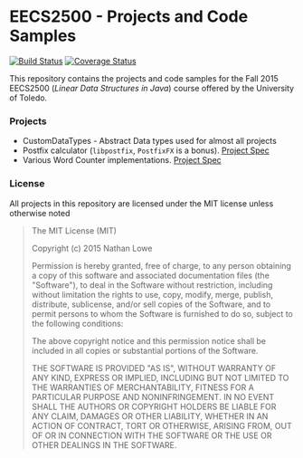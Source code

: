 # EECS2500 - Projects and Code Samples
[![Build Status](https://travis-ci.org/techwiz24/EECS2500.svg)](https://travis-ci.org/techwiz24/EECS2500)
[![Coverage Status](https://coveralls.io/repos/techwiz24/EECS2500/badge.svg?branch=master&service=github)](https://coveralls.io/github/techwiz24/EECS2500?branch=master)

This repository contains the projects and code samples for the Fall 2015 EECS2500 (*Linear Data Structures in Java*)
course offered by the University of Toledo.

### Projects
* CustomDataTypes - Abstract Data types used for almost all projects
* Postfix calculator (`libpostfix`, `PostfixFX` is a bonus). [Project Spec](Assignments/Assignment_1.pdf)
* Various Word Counter implementations. [Project Spec](Assignments/Assignment_2.pdf)

### License
All projects in this repository are licensed under the MIT license unless otherwise noted

> The MIT License (MIT)
>
> Copyright (c) 2015 Nathan Lowe
>
> Permission is hereby granted, free of charge, to any person obtaining a copy
> of this software and associated documentation files (the "Software"), to deal
> in the Software without restriction, including without limitation the rights
> to use, copy, modify, merge, publish, distribute, sublicense, and/or sell
> copies of the Software, and to permit persons to whom the Software is
> furnished to do so, subject to the following conditions:
>
> The above copyright notice and this permission notice shall be included in all
> copies or substantial portions of the Software.
>
> THE SOFTWARE IS PROVIDED "AS IS", WITHOUT WARRANTY OF ANY KIND, EXPRESS OR
> IMPLIED, INCLUDING BUT NOT LIMITED TO THE WARRANTIES OF MERCHANTABILITY,
> FITNESS FOR A PARTICULAR PURPOSE AND NONINFRINGEMENT. IN NO EVENT SHALL THE
> AUTHORS OR COPYRIGHT HOLDERS BE LIABLE FOR ANY CLAIM, DAMAGES OR OTHER
> LIABILITY, WHETHER IN AN ACTION OF CONTRACT, TORT OR OTHERWISE, ARISING FROM,
> OUT OF OR IN CONNECTION WITH THE SOFTWARE OR THE USE OR OTHER DEALINGS IN THE
> SOFTWARE.
